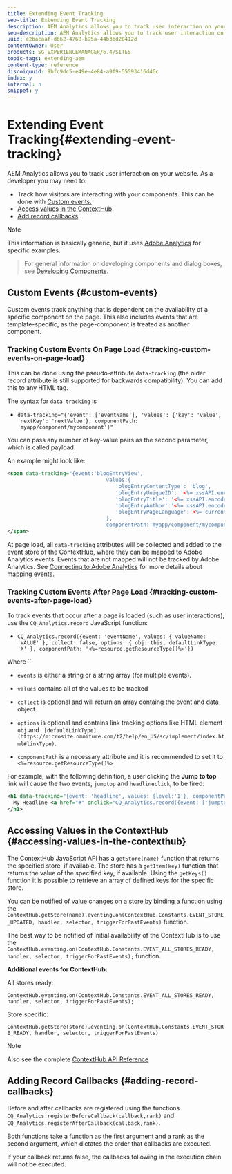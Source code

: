 ```yaml
---
title: Extending Event Tracking
seo-title: Extending Event Tracking
description: AEM Analytics allows you to track user interaction on your website
seo-description: AEM Analytics allows you to track user interaction on your website
uuid: e2bacaaf-d662-4768-b95a-44b3bd28412d
contentOwner: User
products: SG_EXPERIENCEMANAGER/6.4/SITES
topic-tags: extending-aem
content-type: reference
discoiquuid: 9bfc9dc5-e49e-4e84-a9f9-55593416d46c
index: y
internal: n
snippet: y
---
```


# Extending Event Tracking{#extending-event-tracking}

AEM Analytics allows you to track user interaction on your website. As a developer you may need to:

* Track how visitors are interacting with your components. This can be done with [Custom events.](#customevents)
* [Access values in the ContextHub](/sites/developing/using/extending-analytics.html?cq_ck=1527751640055#Accessingvaluesintheclientcontext).
* [Add record callbacks](#addingrecordcallbacks).

>[!NOTE]
>
>This information is basically generic, but it uses [Adobe Analytics](../../../sites/administering/using/adobeanalytics.md) for specific examples.  

>
>For general information on developing components and dialog boxes, see [Developing Components](../../../sites/developing/using/components.md).

## Custom Events {#custom-events}

Custom events track anything that is dependent on the availability of a specific component on the page. This also includes events that are template-specific, as the page-component is treated as another component.

### Tracking Custom Events On Page Load {#tracking-custom-events-on-page-load}

This can be done using the pseudo-attribute `data-tracking` (the older record attribute is still supported for backwards compatibility). You can add this to any HTML tag.

The syntax for `data-tracking` is

* `data-tracking="{'event': ['eventName'], 'values': {'key': 'value', 'nextKey': 'nextValue'}, componentPath: 'myapp/component/mycomponent'}"`

You can pass any number of key-value pairs as the second parameter, which is called payload.

An example might look like:

```xml
<span data-tracking="{event:'blogEntryView', 
                                values:{
                                   'blogEntryContentType': 'blog', 
                                   'blogEntryUniqueID': '<%= xssAPI.encodeForJSString(entry.getId()) %>',
                                   'blogEntryTitle': '<%= xssAPI.encodeForJSString(entry.getTitle()) %>',
                                   'blogEntryAuthor':'<%= xssAPI.encodeForJSString(entry.getAuthor()) %>',
                                   'blogEntryPageLanguage':'<%= currentPage.getLanguage(true) %>'
                                },
                                componentPath:'myapp/component/mycomponent'}">
</span>
```

At page load, all `data-tracking` attributes will be collected and added to the event store of the ContextHub, where they can be mapped to Adobe Analytics events. Events that are not mapped will not be tracked by Adobe Analytics. See [Connecting to Adobe Analytics](../../../sites/administering/using/adobeanalytics.md) for more details about mapping events.

### Tracking Custom Events After Page Load {#tracking-custom-events-after-page-load}

To track events that occur after a page is loaded (such as user interactions), use the `CQ_Analytics.record` JavaScript function:

* `CQ_Analytics.record({event: 'eventName', values: { valueName: 'VALUE' }, collect: false, options: { obj: this, defaultLinkType: 'X' }, componentPath: '<%=resource.getResourceType()%>'})`

Where ``

* `events` is either a string or a string array (for multiple events).  

* `values` contains all of the values to be tracked
* `collect` is optional and will return an array containg the event and data object.
* `options` is optional and contains link tracking options like HTML element `obj` and ` [defaultLinkType](https://microsite.omniture.com/t2/help/en_US/sc/implement/index.html#linkType)`.

* `componentPath` is a necessary attribute and it is recommended to set it to `<%=resource.getResourceType()%>`

For example, with the following definition, a user clicking the **Jump to top** link will cause the two events, `jumptop` and `headlineclick`, to be fired:

```xml
<h1 data-tracking="{event: 'headline', values: {level:'1'}, componentPath: '<%=resource.getResourceType()%>'}">
  My Headline <a href="#" onclick="CQ_Analytics.record({event: ['jumptop','headlineclick'],  values: {level:'1'}, componentPath: '<%=resource.getResourceType()%>'})">Jump to top</a>
</h1>
```

## Accessing Values in the ContextHub {#accessing-values-in-the-contexthub}

The ContextHub JavaScript API has a `getStore(name)` function that returns the specified store, if available. The store has a `getItem(key)` function that returns the value of the specified key, if available. Using the `getKeys()` function it is possible to retrieve an array of defined keys for the specific store.

You can be notified of value changes on a store by binding a function using the `ContextHub.getStore(name).eventing.on(ContextHub.Constants.EVENT_STORE_UPDATED, handler, selector, triggerForPastEvents)` function.

The best way to be notified of initial availability of the ContextHub is to use the `ContextHub.eventing.on(ContextHub.Constants.EVENT_ALL_STORES_READY, handler, selector, triggerForPastEvents);` function.

**Additional events for ContextHub:**

All stores ready:

`ContextHub.eventing.on(ContextHub.Constants.EVENT_ALL_STORES_READY, handler, selector, triggerForPastEvents);`

Store specific:

`ContextHub.getStore(store).eventing.on(ContextHub.Constants.EVENT_STORE_READY, handler, selector, triggerForPastEvents)`

>[!NOTE]
>
>Also see the complete [ContextHub API Reference](https://helpx.adobe.com/experience-manager/6-4/sites/developing/using/contexthub-api.html#ContextHubJavascriptAPIReference)

## Adding Record Callbacks {#adding-record-callbacks}

Before and after callbacks are registered using the functions `CQ_Analytics.registerBeforeCallback(callback,rank)` and `CQ_Analytics.registerAfterCallback(callback,rank)`.

Both functions take a function as the first argument and a rank as the second argument, which dictates the order that callbacks are executed.

If your callback returns false, the callbacks following in the execution chain will not be executed.
